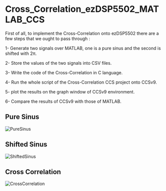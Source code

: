 # Cross_Correlation_ezDSP5502_MATLAB_CCS


First of all, to implement the Cross-Correlation onto ezDSP5502 there are a few steps that we ought to pass through : 

1- Generate two signals over MATLAB, one is a pure sinus and the second is shifted with 2π.

2- Store the values of the two signals into CSV files.

3- Write the code of the Cross-Correlation in C language.

4- Run the whole script of the Cross-Correlation CCS project onto CCSv9.

5- plot the results on the graph window of CCSv9 environment.

6- Compare the results of CCSv9 with those of MATLAB.

## Pure Sinus 

![PureSinus](https://user-images.githubusercontent.com/43390471/58427950-a4339280-8090-11e9-92ab-f0ddc79dcd6b.png)

## Shifted Sinus

![ShiftedSinus](https://user-images.githubusercontent.com/43390471/58428024-d8a74e80-8090-11e9-86ee-5f8b003e780e.png)

## Cross Correlation

![CrossCorrelation](https://user-images.githubusercontent.com/43390471/58428173-3176e700-8091-11e9-81bb-c8c183a64ecb.png)
